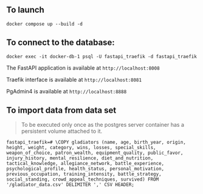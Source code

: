 ## To launch

```
docker compose up --build -d
```

## To connect to the database:

```
docker exec -it docker-db-1 psql -U fastapi_traefik -d fastapi_traefik
```

The FastAPI application is available at ```http://localhost:8008```

Traefik interface is available at ```http://localhost:8081```

PgAdmin4 is available at ```http://localhost:8888```

## To import data from data set

> To be executed only once as the postgres server container has a persistent volume attached to it.

```
fastapi_traefik=# \COPY gladiators (name, age, birth_year, origin, height, weight, category, wins, losses, special_skills, weapon_of_choice, patron_wealth, equipment_quality, public_favor, injury_history, mental_resilience, diet_and_nutrition, tactical_knowledge, allegiance_network, battle_experience, psychological_profile, health_status, personal_motivation, previous_occupation, training_intensity, battle_strategy, social_standing, crowd_appeal_techniques, survived) FROM '/gladiator_data.csv' DELIMITER ',' CSV HEADER;
```
